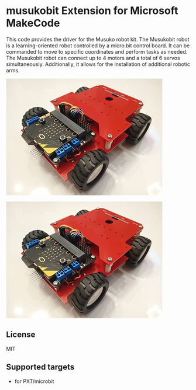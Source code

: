 # musukobit Extension for Microsoft MakeCode

This code provides the driver for the Musuko robot kit.
The Musukobit robot is a learning-oriented robot controlled by a micro:bit control board. It can be commanded to move to specific coordinates and perform tasks as needed. The Musukobit robot can connect up to 4 motors and a total of 6 servos simultaneously. Additionally, it allows for the installation of additional robotic arms.

![MUSUKOBIT](icon.png)

<img src="./icon.png">


## License  
MIT  
  
## Supported targets  
* for PXT/microbit  

